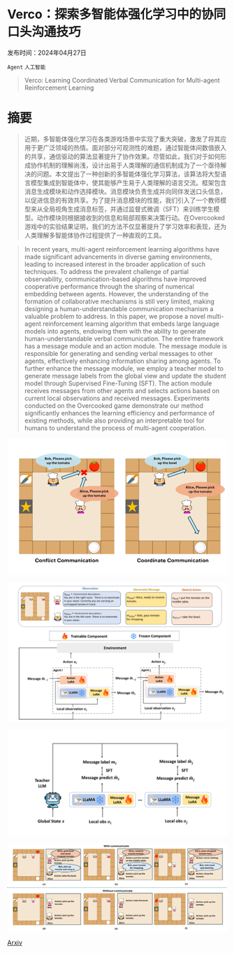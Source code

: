 # Verco：探索多智能体强化学习中的协同口头沟通技巧

发布时间：2024年04月27日

`Agent` `人工智能`

> Verco: Learning Coordinated Verbal Communication for Multi-agent Reinforcement Learning

# 摘要

> 近期，多智能体强化学习在各类游戏场景中实现了重大突破，激发了将其应用于更广泛领域的热情。面对部分可观测性的难题，通过智能体间数值嵌入的共享，通信驱动的算法显著提升了协作效果。尽管如此，我们对于如何形成协作机制的理解尚浅，设计出易于人类理解的通信机制成为了一个亟待解决的问题。本文提出了一种创新的多智能体强化学习算法，该算法将大型语言模型集成到智能体中，使其能够产生易于人类理解的语言交流。框架包含消息生成模块和动作选择模块。消息模块负责生成并向同伴发送口头信息，以促进信息的有效共享。为了提升消息模块的性能，我们引入了一个教师模型来从全局视角生成消息标签，并通过监督式微调（SFT）来训练学生模型。动作模块则根据接收到的信息和局部观察来决策行动。在Overcooked游戏中的实验结果证明，我们的方法不仅显著提升了学习效率和表现，还为人类理解多智能体协作过程提供了一种直观的工具。

> In recent years, multi-agent reinforcement learning algorithms have made significant advancements in diverse gaming environments, leading to increased interest in the broader application of such techniques. To address the prevalent challenge of partial observability, communication-based algorithms have improved cooperative performance through the sharing of numerical embedding between agents. However, the understanding of the formation of collaborative mechanisms is still very limited, making designing a human-understandable communication mechanism a valuable problem to address. In this paper, we propose a novel multi-agent reinforcement learning algorithm that embeds large language models into agents, endowing them with the ability to generate human-understandable verbal communication. The entire framework has a message module and an action module. The message module is responsible for generating and sending verbal messages to other agents, effectively enhancing information sharing among agents. To further enhance the message module, we employ a teacher model to generate message labels from the global view and update the student model through Supervised Fine-Tuning (SFT). The action module receives messages from other agents and selects actions based on current local observations and received messages. Experiments conducted on the Overcooked game demonstrate our method significantly enhances the learning efficiency and performance of existing methods, while also providing an interpretable tool for humans to understand the process of multi-agent cooperation.

![Verco：探索多智能体强化学习中的协同口头沟通技巧](../../../paper_images/2404.17780/x1.png)

![Verco：探索多智能体强化学习中的协同口头沟通技巧](../../../paper_images/2404.17780/x2.png)

![Verco：探索多智能体强化学习中的协同口头沟通技巧](../../../paper_images/2404.17780/x3.png)

![Verco：探索多智能体强化学习中的协同口头沟通技巧](../../../paper_images/2404.17780/x4.png)

[Arxiv](https://arxiv.org/abs/2404.17780)